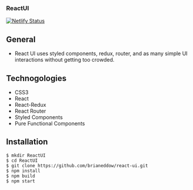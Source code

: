 ### ReactUI
[![Netlify Status](https://api.netlify.com/api/v1/badges/18d4551d-1111-4201-98e8-51548b8152bf/deploy-status)](https://app.netlify.com/sites/thirsty-noyce-20be95/deploys)

## General

* React UI uses styled components, redux, router, and as many simple UI interactions without getting too crowded.

## Technogologies

* CSS3
* React
* React-Redux
* React Router
* Styled Components
* Pure Functional Components

## Installation

```
$ mkdir ReactUI
$ cd ReactUI
$ git clone https://github.com/brianeddow/react-ui.git
$ npm install
$ npm build
$ npm start
```